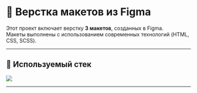 # 🎨 Верстка макетов из Figma

Этот проект включает верстку **3 макетов**, созданных в Figma.  
Макеты выполнены с использованием современных технологий (HTML, CSS, SCSS).  

---

## 🚀 Используемый стек
<p>
  <img src="https://skillicons.dev/icons?i=html,css,scss" />
</p>

---

